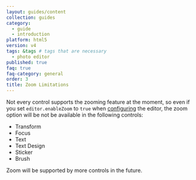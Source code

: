 ```yaml
---
layout: guides/content
collection: guides
category:
  - guide
  - introduction
platform: html5
version: v4
tags: &tags # tags that are necessary
  - photo editor
published: true
faq: true
faq-category: general
order: 3
title: Zoom Limitations
---
```


Not every control supports the zooming feature at the moment, so even if you set `editor.enableZoom` to `true` when [configuring]({{site.baseUrl}}/guides/html5/v4/introduction/configuration) the editor, the zoom option will be not be available in the following controls:

* Transform
* Focus
* Text
* Text Design
* Sticker
* Brush

Zoom will be supported by more controls in the future.
